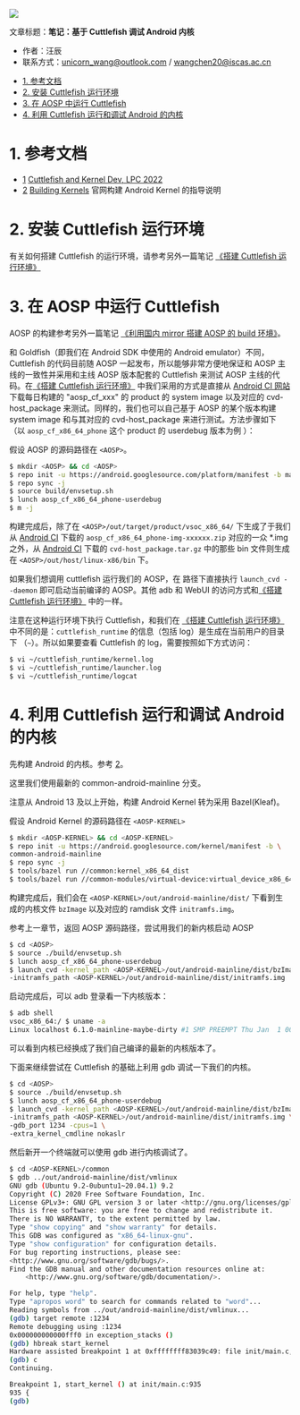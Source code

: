 ![](./diagrams/android.png)

文章标题：**笔记：基于 Cuttlefish 调试 Android 内核**

- 作者：汪辰
- 联系方式：<unicorn_wang@outlook.com> / <wangchen20@iscas.ac.cn>

<!-- TOC -->

- [1. 参考文档](#1-参考文档)
- [2. 安装 Cuttlefish 运行环境](#2-安装-cuttlefish-运行环境)
- [3. 在 AOSP 中运行 Cuttlefish](#3-在-aosp-中运行-cuttlefish)
- [4. 利用 Cuttlefish 运行和调试 Android 的内核](#4-利用-cuttlefish-运行和调试-android-的内核)

<!-- /TOC -->

# 1. 参考文档 

- [1] [Cuttlefish and Kernel Dev, LPC 2022][1]
- [2] [Building Kernels][5] 官网构建 Android Kernel 的指导说明

# 2. 安装 Cuttlefish 运行环境

有关如何搭建 Cuttlefish 的运行环境，请参考另外一篇笔记 [《搭建 Cuttlefish 运行环境》][2]

# 3. 在 AOSP 中运行 Cuttlefish

AOSP 的构建参考另外一篇笔记 [《利用国内 mirror 搭建 AOSP 的 build 环境》][3]。

和 Goldfish（即我们在 Android SDK 中使用的 Android emulator）不同，Cuttlefish 的代码目前随 AOSP 一起发布，所以能够非常方便地保证和 AOSP 主线的一致性并采用和主线 AOSP 版本配套的 Cuttlefish 来测试 AOSP 主线的代码。在[《搭建 Cuttlefish 运行环境》][2] 中我们采用的方式是直接从 [Android CI 网站][4] 下载每日构建的 "aosp_cf_xxx" 的 product 的 system image 以及对应的 cvd-host_package 来测试。同样的，我们也可以自己基于 AOSP 的某个版本构建 system image 和与其对应的 cvd-host_package 来进行测试。方法步骤如下（以 `aosp_cf_x86_64_phone` 这个 product 的 userdebug 版本为例 ）：

假设 AOSP 的源码路径在 `<AOSP>`。

```bash
$ mkdir <AOSP> && cd <AOSP>
$ repo init -u https://android.googlesource.com/platform/manifest -b master
$ repo sync -j
$ source build/envsetup.sh
$ lunch aosp_cf_x86_64_phone-userdebug
$ m -j
```

构建完成后，除了在 `<AOSP>/out/target/product/vsoc_x86_64/` 下生成了于我们从 [Android CI][4] 下载的 `aosp_cf_x86_64_phone-img-xxxxxx.zip` 对应的一众 *.img 之外，从 [Android CI][4] 下载的 `cvd-host_package.tar.gz` 中的那些 bin 文件则生成在 `<AOSP>/out/host/linux-x86/bin` 下。

如果我们想调用 cuttlefish 运行我们的 AOSP，在 <AOSP> 路径下直接执行 `launch_cvd --daemon` 即可启动当前编译的 AOSP。其他 adb 和 WebUI 的访问方式和[《搭建 Cuttlefish 运行环境》][2] 中的一样。

注意在这种运行环境下执行 Cuttlefish，和我们在 [《搭建 Cuttlefish 运行环境》][2] 中不同的是：`cuttlefish_runtime` 的信息（包括 log）是生成在当前用户的目录下 （`~`）。所以如果要查看 Cuttlefish 的 log，需要按照如下方式访问：

```bash
$ vi ~/cuttlefish_runtime/kernel.log
$ vi ~/cuttlefish_runtime/launcher.log 
$ vi ~/cuttlefish_runtime/logcat
```

# 4. 利用 Cuttlefish 运行和调试 Android 的内核

先构建 Android 的内核。参考 [2]。

这里我们使用最新的 common-android-mainline 分支。

注意从 Android 13 及以上开始，构建 Android Kernel 转为采用 Bazel(Kleaf)。

假设 Android Kernel 的源码路径在 `<AOSP-KERNEL>`

```bash
$ mkdir <AOSP-KERNEL> && cd <AOSP-KERNEL>
$ repo init -u https://android.googlesource.com/kernel/manifest -b \
common-android-mainline
$ repo sync -j
$ tools/bazel run //common:kernel_x86_64_dist
$ tools/bazel run //common-modules/virtual-device:virtual_device_x86_64_dist
```

构建完成后，我们会在 `<AOSP-KERNEL>/out/android-mainline/dist/` 下看到生成的内核文件 `bzImage` 以及对应的 ramdisk 文件 `initramfs.img`。

参考上一章节，返回 AOSP 源码路径，尝试用我们的新内核启动 AOSP

```bash
$ cd <AOSP>
$ source ./build/envsetup.sh
$ lunch aosp_cf_x86_64_phone-userdebug
$ launch_cvd -kernel_path <AOSP-KERNEL>/out/android-mainline/dist/bzImage \
-initramfs_path <AOSP-KERNEL>/out/android-mainline/dist/initramfs.img  --daemon
```

启动完成后，可以 adb 登录看一下内核版本：

```bash
$ adb shell
vsoc_x86_64:/ $ uname -a
Linux localhost 6.1.0-mainline-maybe-dirty #1 SMP PREEMPT Thu Jan  1 00:00:00 UTC 1970 x86_64 Toybox
```

可以看到内核已经换成了我们自己编译的最新的内核版本了。

下面来继续尝试在 Cuttlefish 的基础上利用 gdb 调试一下我们的内核。

```bash
$ cd <AOSP>
$ source ./build/envsetup.sh
$ lunch aosp_cf_x86_64_phone-userdebug
$ launch_cvd -kernel_path <AOSP-KERNEL>/out/android-mainline/dist/bzImage \
-initramfs_path <AOSP-KERNEL>/out/android-mainline/dist/initramfs.img \
-gdb_port 1234 -cpus=1 \
-extra_kernel_cmdline nokaslr
```

然后新开一个终端就可以使用 gdb 进行内核调试了。

```bash
$ cd <AOSP-KERNEL>/common
$ gdb ../out/android-mainline/dist/vmlinux
GNU gdb (Ubuntu 9.2-0ubuntu1~20.04.1) 9.2
Copyright (C) 2020 Free Software Foundation, Inc.
License GPLv3+: GNU GPL version 3 or later <http://gnu.org/licenses/gpl.html>
This is free software: you are free to change and redistribute it.
There is NO WARRANTY, to the extent permitted by law.
Type "show copying" and "show warranty" for details.
This GDB was configured as "x86_64-linux-gnu".
Type "show configuration" for configuration details.
For bug reporting instructions, please see:
<http://www.gnu.org/software/gdb/bugs/>.
Find the GDB manual and other documentation resources online at:
    <http://www.gnu.org/software/gdb/documentation/>.

For help, type "help".
Type "apropos word" to search for commands related to "word"...
Reading symbols from ../out/android-mainline/dist/vmlinux...
(gdb) target remote :1234
Remote debugging using :1234
0x000000000000fff0 in exception_stacks ()
(gdb) hbreak start_kernel
Hardware assisted breakpoint 1 at 0xffffffff83039c49: file init/main.c, line 935.
(gdb) c
Continuing.

Breakpoint 1, start_kernel () at init/main.c:935
935	{
(gdb) 
```




[1]:https://lpc.events/event/16/contributions/1332/
[2]:./20230111-cuttlefish-setup.md
[3]:./20230111-aosp-build.md
[4]:https://ci.android.com/
[5]:https://source.android.com/docs/setup/build/building-kernels